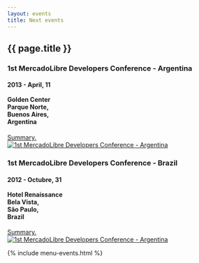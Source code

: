 ```yaml
---
layout: events
title: Next events
---
```



<section class="main main-content">
    <h1>{{ page.title }}</h1>

<div class="box-event">
  <h3>1st MercadoLibre Developers Conference - Argentina</h3>
  <div class="middle">
    <div class="info-left">
      <h4>2013 - April, 11<br /><br />Golden Center<br />Parque Norte, <br />Buenos Aires,<br />Argentina </h4>
      <a href="/dev-conf-bs-as/">Summary.</a>
    </div>
      <a href="/dev-conf-bs-as/" class='banner-right'><img alt="1st MercadoLibre Developers Conference - Argentina" src="../images/arDev.jpg" ></a>
  </div>
</div>
<div class="box-event">
  <h3>1st MercadoLibre Developers Conference - Brazil</h3>
  <div class="middle">
    <div class="info-left">
      <h4>2012 - Octubre, 31<br /><br />Hotel Renaissance<br />Bela Vista, <br />São Paulo,<br />Brazil </h4>
      <a href="/dev-conf/">Summary.</a>
    </div>
      <a href="/dev-conf/" class='banner-right'><img alt="1st MercadoLibre Developers Conference - Argentina" src="../images/brDev.jpg" ></a>
  </div>
</div>

</section>


{% include menu-events.html %}
